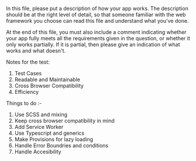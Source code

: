
In this file, please put a description of how your app works. The description should be at the right level of detail, so that someone familiar with the web framework you choose can read this file and understand what you've done.

At the end of this file, you must also include a comment indicating whether your app fully meets all the requirements given in the question, or whether it only works partially. If it is partial, then please give an indication of what works and what doesn't.



Notes for the test:

1. Test Cases
2. Readable and Maintainable
3. Cross Browser Compatibility
4. Efficiency


Things to do :-
1. Use SCSS and mixing
2. Keep cross browser compatibility in mind
3. Add Service Worker
4. Use Typescript and generics
5. Make Provisions for lazy loading
6. Handle Error Boundries and conditions
7. Handle Accesibility


